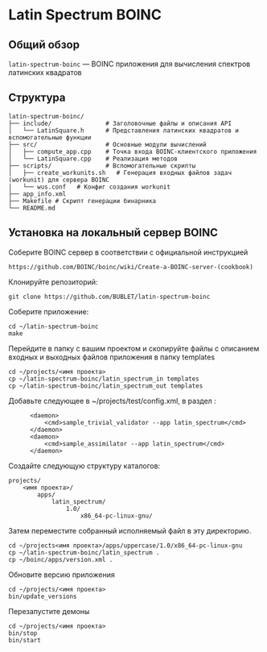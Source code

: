 # Latin Spectrum BOINC

## Общий обзор

`latin-spectrum-boinc` — BOINC приложения для вычисления спектров латинских квадратов

## Структура

```
latin-spectrum-boinc/
├── include/               # Заголовочные файлы и описания API
│   └── LatinSquare.h      # Представления латинских квадратов и вспомогательные функции
├── src/                   # Основные модули вычислений
│   ├── compute_app.cpp    # Точка входа BOINC-клиентского приложения
│   └── LatinSquare.cpp    # Реализация методов 
├── scripts/               # Вспомогательные скрипты
│   ├── create_workunits.sh   # Генерация входных файлов задач (workunit) для сервера BOINC
│   └── wus.conf   # Конфиг создания workunit
├── app_info.xml
├── Makefile # Скрипт генерации бинарника
└── README.md
```
    
## Установка на локальный сервер BOINC
Соберите BOINC сервер в соответствии с официальной инструкцией
```
https://github.com/BOINC/boinc/wiki/Create-a-BOINC-server-(cookbook)
```
Клонируйте репозиторий:
```
git clone https://github.com/BUBLET/latin-spectrum-boinc
```
Соберите приложение:
```
cd ~/latin-spectrum-boinc
make
```
Перейдите в папку с вашим проектом и скопируйте файлы с описанием входных и выходных файлов приложения в папку templates
```
cd ~/projects/<имя проекта>
cp ~/latin-spectrum-boinc/latin_spectrum_in templates
cp ~/latin-spectrum-boinc/latin_spectrum_out templates
```
Добавьте следующее в ~/projects/test/config.xml, в раздел <daemons>:
```
      <daemon>
          <cmd>sample_trivial_validator --app latin_spectrum</cmd>
      </daemon>
      <daemon>
          <cmd>sample_assimilator --app latin_spectrum</cmd>
      </daemon>
```     
Создайте следующую структуру каталогов:
```
projects/
    <имя проекта>/
        apps/
            latin_spectrum/
                1.0/
                    x86_64-pc-linux-gnu/
```
Затем переместите собранный исполняемый файл в эту директорию.
```
cd ~/projects<имя проекта>/apps/uppercase/1.0/x86_64-pc-linux-gnu
cp ~/latin-spectrum-boinc/latin_spectrum .
cp ~/boinc/apps/version.xml .
```
Обновите версию приложения
```
cd ~/projects/<имя проекта>
bin/update_versions
```
Перезапустите демоны
```
cd ~/projects/<имя проекта>
bin/stop
bin/start
```
